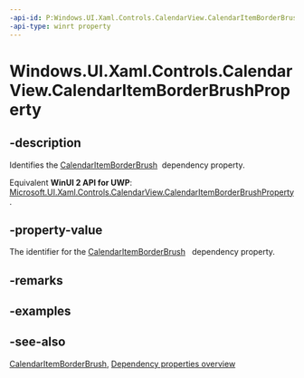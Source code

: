 ```yaml
---
-api-id: P:Windows.UI.Xaml.Controls.CalendarView.CalendarItemBorderBrushProperty
-api-type: winrt property
---
```


<!-- Property syntax
public Windows.UI.Xaml.DependencyProperty CalendarItemBorderBrushProperty { get; }
-->

# Windows.UI.Xaml.Controls.CalendarView.CalendarItemBorderBrushProperty

## -description
Identifies the [CalendarItemBorderBrush](calendarview_calendaritemborderbrush.md)  dependency property.

Equivalent **WinUI 2 API for UWP**: [Microsoft.UI.Xaml.Controls.CalendarView.CalendarItemBorderBrushProperty](/windows/winui/api/microsoft.ui.xaml.controls.calendarview.calendaritemborderbrushproperty).

## -property-value
The identifier for the [CalendarItemBorderBrush](calendarview_calendaritemborderbrush.md)   dependency property.

## -remarks

## -examples

## -see-also
[CalendarItemBorderBrush](calendarview_calendaritemborderbrush.md), [Dependency properties overview](/windows/uwp/xaml-platform/dependency-properties-overview)
